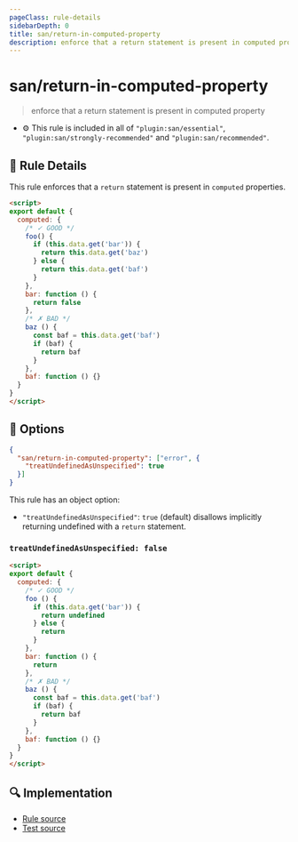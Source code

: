 ```yaml
---
pageClass: rule-details
sidebarDepth: 0
title: san/return-in-computed-property
description: enforce that a return statement is present in computed property
---
```

# san/return-in-computed-property
> enforce that a return statement is present in computed property

- :gear: This rule is included in all of `"plugin:san/essential"`, `"plugin:san/strongly-recommended"` and `"plugin:san/recommended"`.

## :book: Rule Details

This rule enforces that a `return` statement is present in `computed` properties.

<eslint-code-block :rules="{'san/return-in-computed-property': ['error']}">

```html
<script>
export default {
  computed: {
    /* ✓ GOOD */
    foo() {
      if (this.data.get('bar')) {
        return this.data.get('baz')
      } else {
        return this.data.get('baf')
      }
    },
    bar: function () {
      return false
    },
    /* ✗ BAD */
    baz () {
      const baf = this.data.get('baf')
      if (baf) {
        return baf
      }
    },
    baf: function () {}
  }
}
</script>
```

</eslint-code-block>

## :wrench: Options

```json
{
  "san/return-in-computed-property": ["error", {
    "treatUndefinedAsUnspecified": true
  }]
}
```

This rule has an object option:
- `"treatUndefinedAsUnspecified"`: `true` (default) disallows implicitly returning undefined with a `return` statement.

### `treatUndefinedAsUnspecified: false`

<eslint-code-block :rules="{'san/return-in-computed-property': ['error', { treatUndefinedAsUnspecified: false }]}">

```html
<script>
export default {
  computed: {
    /* ✓ GOOD */
    foo () {
      if (this.data.get('bar')) {
        return undefined
      } else {
        return
      }
    },
    bar: function () {
      return
    },
    /* ✗ BAD */
    baz () {
      const baf = this.data.get('baf')
      if (baf) {
        return baf
      }
    },
    baf: function () {}
  }
}
</script>
```

</eslint-code-block>

## :mag: Implementation

- [Rule source](https://github.com/ecomfe/eslint-plugin-san/blob/main/lib/rules/return-in-computed-property.js)
- [Test source](https://github.com/ecomfe/eslint-plugin-san/tree/main/__tests__/lib/rules/return-in-computed-property.test.js)
